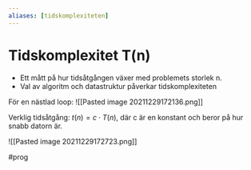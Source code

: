 ```yaml
---
aliases: [tidskomplexiteten]
---
```

# Tidskomplexitet T(n)
- Ett mått på hur tidsåtgången växer med problemets storlek n. 
- Val av algoritm och datastruktur påverkar tidskomplexiteten

För en nästlad loop:
![[Pasted image 20211229172136.png]]

Verklig tidsåtgång: $t(n) = c \cdot T(n)$, där c är en konstant och beror på hur snabb datorn är. 

![[Pasted image 20211229172723.png]]


#prog 